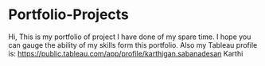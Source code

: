# Portfolio-Projects
Hi, 
This is my portfolio of project I have done of my spare time. I hope you can gauge the ability of my skills form this portfolio. Also my Tableau profile is: https://public.tableau.com/app/profile/karthigan.sabanadesan
Karthi
